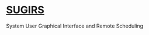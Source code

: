 # [SUGIRS](https://feastorg.github.io/projects/sugirs/)

System User Graphical Interface and Remote Scheduling
